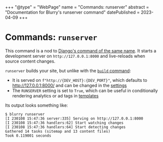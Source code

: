 +++
"@type" = "WebPage"
name = "Commands: runserver"
abstract = "Documentation for Blurry's runserver command"
datePublished = 2023-04-09
+++

# Commands: `runserver`

This command is a nod to [Django's command of the same name](https://docs.djangoproject.com/en/latest/ref/django-admin/#runserver).
It starts a development server on `http://127.0.0.1:8000` and live-reloads when source content changes.

`runserver` builds your site, but unlike with the [`build` command](./build.md):

- It is served on `f"http://{DEV_HOST}:{DEV_PORT}"`, which defaults to <http://127.0.0.1:8000/> and can be changed in the [settings](../configuration/settings.md)
- The `RUNSERVER` setting is set to `True`, which can be useful in conditionally rendering analytics or ad tags in [templates](../templates/syntax.md)

Its output looks something like:

```shell
$ blurry runserver
[I 230108 15:47:36 server:335] Serving on http://127.0.0.1:8000
[I 230108 15:47:36 handlers:62] Start watching changes
[I 230108 15:47:36 handlers:64] Start detecting changes
Gathered 14 tasks (sitemap and 13 content files)
Took 0.119001 seconds
```
